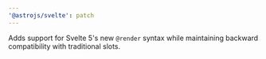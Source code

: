 ```yaml
---
'@astrojs/svelte': patch
---
```


Adds support for Svelte 5's new `@render` syntax while maintaining backward compatibility with traditional slots.
